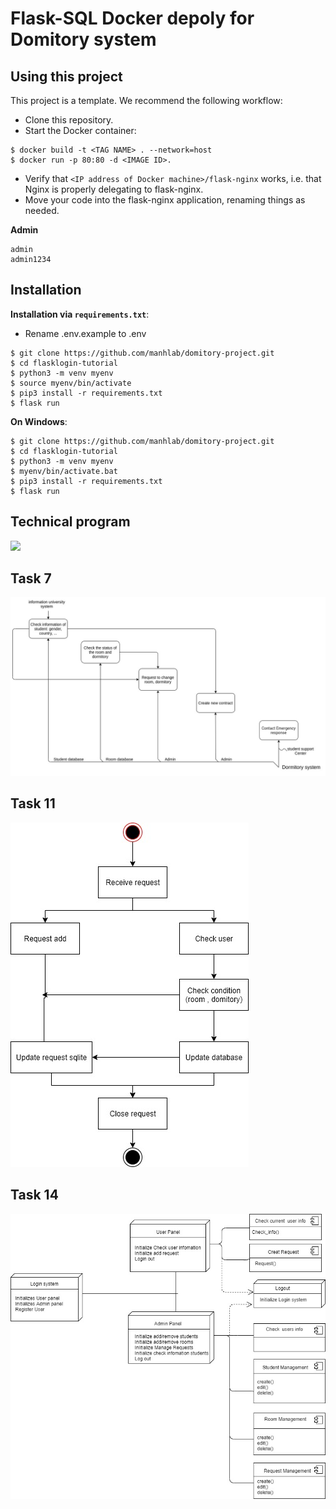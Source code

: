 # Flask-SQL Docker depoly for Domitory system

## Using this project

This project is a template. We recommend the following workflow:

- Clone this repository.
- Start the Docker container:

```
$ docker build -t <TAG NAME> . --network=host
$ docker run -p 80:80 -d <IMAGE ID>.
```

- Verify that `<IP address of Docker machine>/flask-nginx` works, i.e. that Nginx is properly delegating to flask-nginx.
- Move your code into the flask-nginx application, renaming things as needed.

**Admin**
```
admin
admin1234
```

## Installation

**Installation via `requirements.txt`**:
- Rename .env.example to .env
```shell
$ git clone https://github.com/manhlab/domitory-project.git
$ cd flasklogin-tutorial
$ python3 -m venv myenv
$ source myenv/bin/activate
$ pip3 install -r requirements.txt
$ flask run
```
**On Windows**:
```shell
$ git clone https://github.com/manhlab/domitory-project.git
$ cd flasklogin-tutorial
$ python3 -m venv myenv
$ myenv/bin/activate.bat
$ pip3 install -r requirements.txt
$ flask run
```
## Technical program
![]("assets/diagram.png)
## Task 7
![](assets/7.jpg)
## Task 11
![](assets/11.jpg)
## Task 14
![](assets/14.jpg)